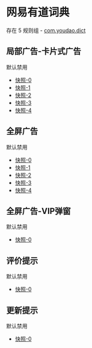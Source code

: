 # 网易有道词典

存在 5 规则组 - [com.youdao.dict](/src/apps/com.youdao.dict.ts)

## 局部广告-卡片式广告

默认禁用

- [快照-0](https://i.gkd.li/import/12668574)
- [快照-1](https://i.gkd.li/import/13800055)
- [快照-2](https://i.gkd.li/import/12668583)
- [快照-3](https://i.gkd.li/import/13800056)
- [快照-4](https://i.gkd.li/import/14009705)

## 全屏广告

默认禁用

- [快照-0](https://i.gkd.li/import/12893419)
- [快照-1](https://i.gkd.li/import/13263801)
- [快照-2](https://i.gkd.li/import/12893450)
- [快照-3](https://i.gkd.li/import/13931202)
- [快照-4](https://i.gkd.li/import/14064647)

## 全屏广告-VIP弹窗

默认禁用

- [快照-0](https://i.gkd.li/import/13263706)

## 评价提示

默认禁用

- [快照-0](https://i.gkd.li/import/13540941)

## 更新提示

默认禁用

- [快照-0](https://i.gkd.li/import/13627912)
